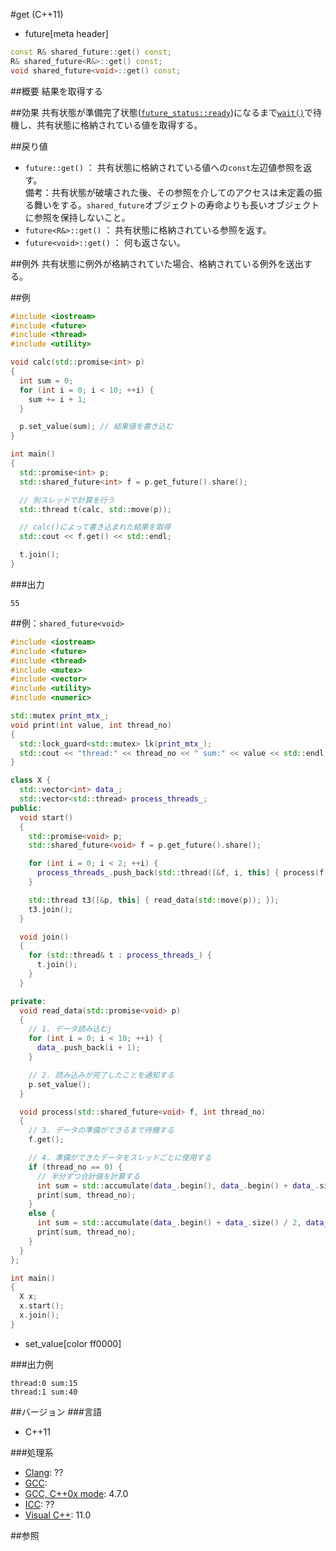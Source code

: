 #get (C++11)
* future[meta header]

```cpp
const R& shared_future::get() const;
R& shared_future<R&>::get() const;
void shared_future<void>::get() const;
```

##概要
結果を取得する


##効果
共有状態が準備完了状態([`future_status::ready`](../future_status.md))になるまで[`wait()`](./wait.md)で待機し、共有状態に格納されている値を取得する。


##戻り値
- `future::get()` ： 共有状態に格納されている値への`const`左辺値参照を返す。<br/>備考：共有状態が破壊された後、その参照を介してのアクセスは未定義の振る舞いをする。`shared_future`オブジェクトの寿命よりも長いオブジェクトに参照を保持しないこと。
- `future<R&>::get()` ： 共有状態に格納されている参照を返す。
- `future<void>::get()` ： 何も返さない。


##例外
共有状態に例外が格納されていた場合、格納されている例外を送出する。


##例
```cpp
#include <iostream>
#include <future>
#include <thread>
#include <utility>

void calc(std::promise<int> p)
{
  int sum = 0;
  for (int i = 0; i < 10; ++i) {
    sum += i + 1;
  }

  p.set_value(sum); // 結果値を書き込む
}

int main()
{
  std::promise<int> p;
  std::shared_future<int> f = p.get_future().share();

  // 別スレッドで計算を行う
  std::thread t(calc, std::move(p));

  // calc()によって書き込まれた結果を取得
  std::cout << f.get() << std::endl;

  t.join();
}
```

###出力
```
55
```

##例：`shared_future<void>`
```cpp
#include <iostream>
#include <future>
#include <thread>
#include <mutex>
#include <vector>
#include <utility>
#include <numeric>

std::mutex print_mtx_;
void print(int value, int thread_no)
{
  std::lock_guard<std::mutex> lk(print_mtx_);
  std::cout << "thread:" << thread_no << " sum:" << value << std::endl;
}

class X {
  std::vector<int> data_;
  std::vector<std::thread> process_threads_;
public:
  void start()
  {
    std::promise<void> p;
    std::shared_future<void> f = p.get_future().share();

    for (int i = 0; i < 2; ++i) {
      process_threads_.push_back(std::thread([&f, i, this] { process(f, i); }));
    }

    std::thread t3([&p, this] { read_data(std::move(p)); });
    t3.join();
  }

  void join()
  {
    for (std::thread& t : process_threads_) {
      t.join();
    }
  }

private:
  void read_data(std::promise<void> p)
  {
    // 1. データ読み込むj
    for (int i = 0; i < 10; ++i) {
      data_.push_back(i + 1);
    }

    // 2. 読み込みが完了したことを通知する
    p.set_value();
  }

  void process(std::shared_future<void> f, int thread_no)
  {
    // 3. データの準備ができるまで待機する
    f.get();

    // 4. 準備ができたデータをスレッドごとに使用する
    if (thread_no == 0) {
      // 半分ずつ合計値を計算する
      int sum = std::accumulate(data_.begin(), data_.begin() + data_.size() / 2, 0);
      print(sum, thread_no);
    }
    else {
      int sum = std::accumulate(data_.begin() + data_.size() / 2, data_.end(), 0);
      print(sum, thread_no);
    }
  }
};

int main()
{
  X x;
  x.start();
  x.join();
}
```
* set_value[color ff0000]

###出力例
```
thread:0 sum:15
thread:1 sum:40
```

##バージョン
###言語
- C++11

###処理系
- [Clang](/implementation.md#clang): ??
- [GCC](/implementation.md#gcc): 
- [GCC, C++0x mode](/implementation.md#gcc): 4.7.0
- [ICC](/implementation.md#icc): ??
- [Visual C++](/implementation.md#visual_cpp): 11.0


##参照


